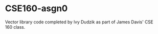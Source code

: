 # CSE160-asgn0
Vector library code completed by Ivy Dudzik as part of James Davis' CSE 160 class.

 
